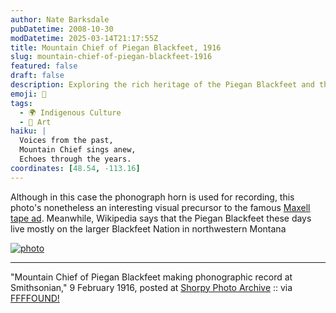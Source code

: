 ```yaml
---
author: Nate Barksdale
pubDatetime: 2008-10-30
modDatetime: 2025-03-14T21:17:55Z
title: Mountain Chief of Piegan Blackfeet, 1916
slug: mountain-chief-of-piegan-blackfeet-1916
featured: false
draft: false
description: Exploring the rich heritage of the Piegan Blackfeet and the innovative spirit captured in early recording technology.
emoji: 🎤
tags:
  - 🌍 Indigenous Culture
  - 🎨 Art
haiku: |
  Voices from the past,  
  Mountain Chief sings anew,  
  Echoes through the years.
coordinates: [48.54, -113.16]
---
```


Although in this case the phonograph horn is used for recording, this photo's nonetheless an interesting visual precursor to the famous [Maxell tape ad](http://reel2reeltexas.com/vin80Maxell.jpg). Meanwhile, Wikipedia says that the Piegan Blackfeet these days live mostly on the larger Blackfeet Nation in northwestern Montana

[![photo](http://culture-making.com/media/20061u.jpg)](http://www.shorpy.com/node/3582?size=_original)

---

"Mountain Chief of Piegan Blackfeet making phonographic record at Smithsonian," 9 February 1916, posted at [Shorpy Photo Archive](https://www.google.com/search?q=%22Shorpy%20Photo%20Archive%22%20shorpy.com) :: via [FFFFOUND!](http://web.archive.org/web/20170507214807/http://ffffound.com/image/692ab135308d4b1c0953d339e7178ba8640d468c)
